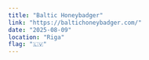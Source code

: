 ```yaml
---
title: "Baltic Honeybadger"
link: "https://baltichoneybadger.com/"
date: "2025-08-09"
location: "Riga"
flag: "🇱🇻"
---
```

